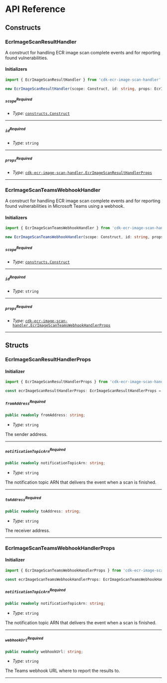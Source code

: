 # API Reference <a name="API Reference"></a>

## Constructs <a name="Constructs"></a>

### EcrImageScanResultHandler <a name="cdk-ecr-image-scan-handler.EcrImageScanResultHandler"></a>

A construct for handling ECR image scan complete events and for reporting found vulnerabilities.

#### Initializers <a name="cdk-ecr-image-scan-handler.EcrImageScanResultHandler.Initializer"></a>

```typescript
import { EcrImageScanResultHandler } from 'cdk-ecr-image-scan-handler'

new EcrImageScanResultHandler(scope: Construct, id: string, props: EcrImageScanResultHandlerProps)
```

##### `scope`<sup>Required</sup> <a name="cdk-ecr-image-scan-handler.EcrImageScanResultHandler.parameter.scope"></a>

- *Type:* [`constructs.Construct`](#constructs.Construct)

---

##### `id`<sup>Required</sup> <a name="cdk-ecr-image-scan-handler.EcrImageScanResultHandler.parameter.id"></a>

- *Type:* `string`

---

##### `props`<sup>Required</sup> <a name="cdk-ecr-image-scan-handler.EcrImageScanResultHandler.parameter.props"></a>

- *Type:* [`cdk-ecr-image-scan-handler.EcrImageScanResultHandlerProps`](#cdk-ecr-image-scan-handler.EcrImageScanResultHandlerProps)

---





### EcrImageScanTeamsWebhookHandler <a name="cdk-ecr-image-scan-handler.EcrImageScanTeamsWebhookHandler"></a>

A construct for handling ECR image scan complete events and for reporting found vulnerabilities in Microsoft Teams using a webhook.

#### Initializers <a name="cdk-ecr-image-scan-handler.EcrImageScanTeamsWebhookHandler.Initializer"></a>

```typescript
import { EcrImageScanTeamsWebhookHandler } from 'cdk-ecr-image-scan-handler'

new EcrImageScanTeamsWebhookHandler(scope: Construct, id: string, props: EcrImageScanTeamsWebhookHandlerProps)
```

##### `scope`<sup>Required</sup> <a name="cdk-ecr-image-scan-handler.EcrImageScanTeamsWebhookHandler.parameter.scope"></a>

- *Type:* [`constructs.Construct`](#constructs.Construct)

---

##### `id`<sup>Required</sup> <a name="cdk-ecr-image-scan-handler.EcrImageScanTeamsWebhookHandler.parameter.id"></a>

- *Type:* `string`

---

##### `props`<sup>Required</sup> <a name="cdk-ecr-image-scan-handler.EcrImageScanTeamsWebhookHandler.parameter.props"></a>

- *Type:* [`cdk-ecr-image-scan-handler.EcrImageScanTeamsWebhookHandlerProps`](#cdk-ecr-image-scan-handler.EcrImageScanTeamsWebhookHandlerProps)

---





## Structs <a name="Structs"></a>

### EcrImageScanResultHandlerProps <a name="cdk-ecr-image-scan-handler.EcrImageScanResultHandlerProps"></a>

#### Initializer <a name="[object Object].Initializer"></a>

```typescript
import { EcrImageScanResultHandlerProps } from 'cdk-ecr-image-scan-handler'

const ecrImageScanResultHandlerProps: EcrImageScanResultHandlerProps = { ... }
```

##### `fromAddress`<sup>Required</sup> <a name="cdk-ecr-image-scan-handler.EcrImageScanResultHandlerProps.property.fromAddress"></a>

```typescript
public readonly fromAddress: string;
```

- *Type:* `string`

The sender address.

---

##### `notificationTopicArn`<sup>Required</sup> <a name="cdk-ecr-image-scan-handler.EcrImageScanResultHandlerProps.property.notificationTopicArn"></a>

```typescript
public readonly notificationTopicArn: string;
```

- *Type:* `string`

The notification topic ARN that delivers the event when a scan is finished.

---

##### `toAddress`<sup>Required</sup> <a name="cdk-ecr-image-scan-handler.EcrImageScanResultHandlerProps.property.toAddress"></a>

```typescript
public readonly toAddress: string;
```

- *Type:* `string`

The receiver address.

---

### EcrImageScanTeamsWebhookHandlerProps <a name="cdk-ecr-image-scan-handler.EcrImageScanTeamsWebhookHandlerProps"></a>

#### Initializer <a name="[object Object].Initializer"></a>

```typescript
import { EcrImageScanTeamsWebhookHandlerProps } from 'cdk-ecr-image-scan-handler'

const ecrImageScanTeamsWebhookHandlerProps: EcrImageScanTeamsWebhookHandlerProps = { ... }
```

##### `notificationTopicArn`<sup>Required</sup> <a name="cdk-ecr-image-scan-handler.EcrImageScanTeamsWebhookHandlerProps.property.notificationTopicArn"></a>

```typescript
public readonly notificationTopicArn: string;
```

- *Type:* `string`

The notification topic ARN that delivers the event when a scan is finished.

---

##### `webhookUrl`<sup>Required</sup> <a name="cdk-ecr-image-scan-handler.EcrImageScanTeamsWebhookHandlerProps.property.webhookUrl"></a>

```typescript
public readonly webhookUrl: string;
```

- *Type:* `string`

The Teams webhook URL where to report the results to.

---



